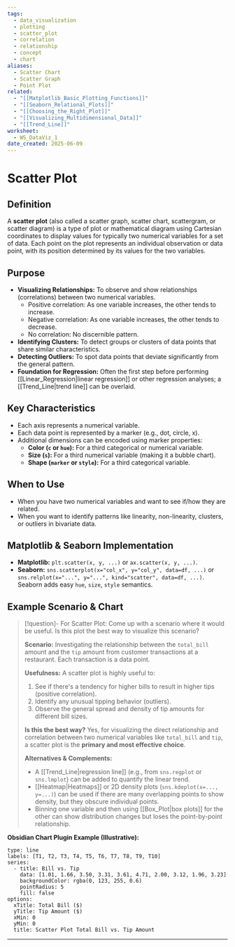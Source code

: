 ```yaml
---
tags:
  - data_visualization
  - plotting
  - scatter_plot
  - correlation
  - relationship
  - concept
  - chart
aliases:
  - Scatter Chart
  - Scatter Graph
  - Point Plot
related:
  - "[[Matplotlib_Basic_Plotting_Functions]]"
  - "[[Seaborn_Relational_Plots]]"
  - "[[Choosing_the_Right_Plot]]"
  - "[[Visualizing_Multidimensional_Data]]"
  - "[[Trend_Line]]"
worksheet:
  - WS_DataViz_1
date_created: 2025-06-09
---
```

# Scatter Plot

## Definition
A **scatter plot** (also called a scatter graph, scatter chart, scattergram, or scatter diagram) is a type of plot or mathematical diagram using Cartesian coordinates to display values for typically two numerical variables for a set of data. Each point on the plot represents an individual observation or data point, with its position determined by its values for the two variables.

## Purpose
-   **Visualizing Relationships:** To observe and show relationships (correlations) between two numerical variables.
    -   Positive correlation: As one variable increases, the other tends to increase.
    -   Negative correlation: As one variable increases, the other tends to decrease.
    -   No correlation: No discernible pattern.
-   **Identifying Clusters:** To detect groups or clusters of data points that share similar characteristics.
-   **Detecting Outliers:** To spot data points that deviate significantly from the general pattern.
-   **Foundation for Regression:** Often the first step before performing [[Linear_Regression|linear regression]] or other regression analyses; a [[Trend_Line|trend line]] can be overlaid.

## Key Characteristics
-   Each axis represents a numerical variable.
-   Each data point is represented by a marker (e.g., dot, circle, x).
-   Additional dimensions can be encoded using marker properties:
    -   **Color (`c` or `hue`):** For a third categorical or numerical variable.
    -   **Size (`s`):** For a third numerical variable (making it a bubble chart).
    -   **Shape (`marker` or `style`):** For a third categorical variable.

## When to Use
-   When you have two numerical variables and want to see if/how they are related.
-   When you want to identify patterns like linearity, non-linearity, clusters, or outliers in bivariate data.

## Matplotlib & Seaborn Implementation
-   **Matplotlib:** `plt.scatter(x, y, ...)` or `ax.scatter(x, y, ...)`.
-   **Seaborn:** `sns.scatterplot(x="col_x", y="col_y", data=df, ...)` or `sns.relplot(x="...", y="...", kind="scatter", data=df, ...)`. Seaborn adds easy `hue`, `size`, `style` semantics.

## Example Scenario & Chart
>[!question]- For Scatter Plot: Come up with a scenario where it would be useful. Is this plot the best way to visualize this scenario?
>
>**Scenario:** Investigating the relationship between the `total_bill` amount and the `tip` amount from customer transactions at a restaurant. Each transaction is a data point.
>
>**Usefulness:** A scatter plot is highly useful to:
>1.  See if there's a tendency for higher bills to result in higher tips (positive correlation).
>2.  Identify any unusual tipping behavior (outliers).
>3.  Observe the general spread and density of tip amounts for different bill sizes.
>
>**Is this the best way?**
>Yes, for visualizing the direct relationship and correlation between two numerical variables like `total_bill` and `tip`, a scatter plot is the **primary and most effective choice**.
>
>**Alternatives & Complements:**
>-   A [[Trend_Line|regression line]] (e.g., from `sns.regplot` or `sns.lmplot`) can be added to quantify the linear trend.
>-   [[Heatmap|Heatmaps]] or 2D density plots (`sns.kdeplot(x=..., y=...)`) can be used if there are many overlapping points to show density, but they obscure individual points.
>-   Binning one variable and then using [[Box_Plot|box plots]] for the other can show distribution changes but loses the point-by-point relationship.

**Obsidian Chart Plugin Example (Illustrative):**
```chart
type: line
labels: [T1, T2, T3, T4, T5, T6, T7, T8, T9, T10]
series:
  - title: Bill vs. Tip
    data: [1.01, 1.66, 3.50, 3.31, 3.61, 4.71, 2.00, 3.12, 1.96, 3.23]
    backgroundColor: rgba(0, 123, 255, 0.6)
    pointRadius: 5
    fill: false
options:
  xTitle: Total Bill ($)
  yTitle: Tip Amount ($)
  xMin: 0
  yMin: 0
  title: Scatter Plot Total Bill vs. Tip Amount
```

---